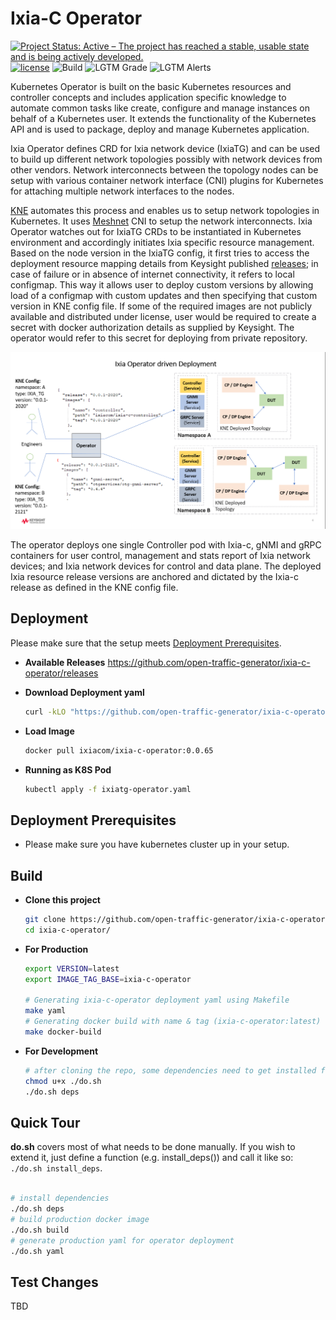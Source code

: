 # Ixia-C Operator

[![Project Status: Active – The project has reached a stable, usable state and is being actively developed.](https://www.repostatus.org/badges/latest/active.svg)](https://www.repostatus.org/#active)
[![license](https://img.shields.io/badge/license-MIT-green.svg)](https://en.wikipedia.org/wiki/MIT_License)
![Build](https://github.com/open-traffic-generator/ixia-c-operator/actions/workflows/publish.yaml/badge.svg)
![LGTM Grade](https://img.shields.io/lgtm/grade/python/github/open-traffic-generator/ixia-c-operator)
![LGTM Alerts](https://img.shields.io/lgtm/alerts/github/open-traffic-generator/ixia-c-operator)

Kubernetes Operator is built on the basic Kubernetes resources and controller concepts and includes application specific knowledge to automate common tasks like create, configure and manage instances on behalf of a Kubernetes user. It extends the functionality of the Kubernetes API and is used to package, deploy and manage Kubernetes application.

Ixia Operator defines CRD for Ixia network device (IxiaTG) and can be used to build up different network topologies possibly with network devices from other vendors. Network interconnects between the topology nodes can be setup with various container network interface (CNI) plugins for Kubernetes for attaching multiple network interfaces to the nodes.

[KNE](https://github.com/google/kne) automates this process and enables us to setup network topologies in Kubernetes. It uses [Meshnet](https://github.com/networkop/meshnet-cni) CNI to setup the network interconnects. Ixia Operator watches out for IxiaTG CRDs to be instantiated in Kubernetes environment and accordingly initiates Ixia specific resource management. Based on the node version in the IxiaTG config, it first tries to access the deployment resource mapping details from Keysight published [releases](https://github.com/open-traffic-generator/ixia-c/releases/); in case of failure or in absence of internet connectivity, it refers to local configmap. This way it allows user to deploy custom versions by allowing load of a configmap with custom updates and then specifying that custom version in KNE config file. If some of the required images are not publicly available and distributed under license, user would be required to create a secret with docker authorization details as supplied by Keysight. The operator would refer to this secret for deploying from private repository.

<img src="Ixia_Operator.jpg">

The operator deploys one single Controller pod with Ixia-c, gNMI and gRPC containers for user control, management and stats report of Ixia network devices; and Ixia network devices for control and data plane. The deployed Ixia resource release versions are anchored and dictated by the Ixia-c release as defined in the KNE config file.

## Deployment

Please make sure that the setup meets [Deployment Prerequisites](#deployment-prerequisites).

- **Available Releases**
    https://github.com/open-traffic-generator/ixia-c-operator/releases

- **Download Deployment yaml**

  ```sh
  curl -kLO "https://github.com/open-traffic-generator/ixia-c-operator/releases/tag/v0.0.65/ixiatg-operator.yaml"
  ```

- **Load Image**

  ```sh
  docker pull ixiacom/ixia-c-operator:0.0.65
  ```

- **Running as K8S Pod**

  ```sh
  kubectl apply -f ixiatg-operator.yaml
  ```

## Deployment Prerequisites

- Please make sure you have kubernetes cluster up in your setup.

## Build

- **Clone this project**

  ```sh
  git clone https://github.com/open-traffic-generator/ixia-c-operator.git
  cd ixia-c-operator/
  ```

- **For Production**

    ```sh
    export VERSION=latest
    export IMAGE_TAG_BASE=ixia-c-operator

    # Generating ixia-c-operator deployment yaml using Makefile
    make yaml
    # Generating docker build with name & tag (ixia-c-operator:latest) using Makefile
    make docker-build
    ```

- **For Development**

    ```sh
    # after cloning the repo, some dependencies need to get installed for further development
    chmod u+x ./do.sh
    ./do.sh deps
    ```

## Quick Tour

**do.sh** covers most of what needs to be done manually. If you wish to extend it, just define a function (e.g. install_deps()) and call it like so: `./do.sh install_deps`.

```sh

# install dependencies
./do.sh deps
# build production docker image
./do.sh build
# generate production yaml for operator deployment
./do.sh yaml
```

## Test Changes

TBD
